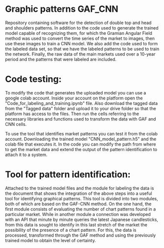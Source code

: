 # Graphic patterns GAF_CNN
Repository containing software for the detection of double top and head and shoulders patterns. In addition to the code used to generate the trained model capable of recognizing them, for which the Gramian Angular Field method was used to convert the time series of the market to images, then use these images to train a CNN model. We also add the code used to form the labeled data set, so that we have the labeled patterns to be used to train the network. Finally, the raw data of the main markets used over a 10-year period and the patterns that were labeled are included.

# Code testing:

To modify the code that generates the uploaded model you can use a google colab account. Inside your account on the platform open the "Code_for_labeling_and_training.ipynb" file. Also download the tagged data from the "Tagged data" folder and upload it to your drive folder so that the platform has access to the files. Then run the cells referring to the necessary libraries and functions used to transform the data with GAF and CNN cells.

To use the tool that identifies market patterns you can test it from the colab account. Downloading the trained model "CNN_model_pattern.h5" and the colab file that executes it. In the code you can modify the path from where to get the market data and extend the output of the pattern identification to attach it to a system.

# Tool for pattern identification:

Attached to the trained model files and the module for labeling the data is the document that shows the integration of the above steps into a useful tool for identifying graphical patterns. This tool is divided into two modules, both of which are based on the GAF-CNN method. On the one hand, the first module consists of evaluating the number of chart patterns found in a particular market. While in another module a connection was developed with an API that minute by minute queries the latest Japanese candlesticks, from this data is sought to identify in this last stretch of the market the possibility of the presence of a chart pattern. For this, the data is processed, transformed through the GAF method and using the previously trained model to obtain the level of certainty.
